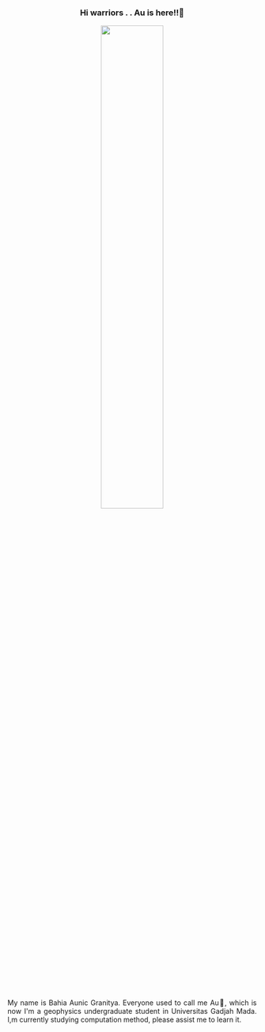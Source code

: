 ### <p align="center"> Hi warriors . . Au is here!!👋 </p>

<p align="center"> <img width="50%" height="auto" src="https://i.postimg.cc/0QLs79nr/giphy.gif" height="100px"/></a> </p>

<p align="justify">My name is Bahia Aunic Granitya. Everyone used to call me Au🦖, which is now I'm a geophysics undergraduate student in Universitas Gadjah Mada. I,m currently studying computation method, please assist me to learn it. </p>



<!--
**bahiaaunicgranitya/bahiaaunicgranitya** is a ✨ _special_ ✨ repository because its `README.md` (this file) appears on your GitHub profile.

Here are some ideas to get you started:

- 🔭 I’m currently working on ...
- 🌱 I’m currently learning ...
- 👯 I’m looking to collaborate on ...
- 🤔 I’m looking for help with ...
- 💬 Ask me about ...
- 📫 How to reach me: ...
- 😄 Pronouns: ...
- ⚡ Fun fact: ...
-->
